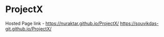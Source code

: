 # ProjectX
Hosted Page link -
https://nuraktar.github.io/ProjectX/
https://souvikdas-git.github.io/ProjectX/
